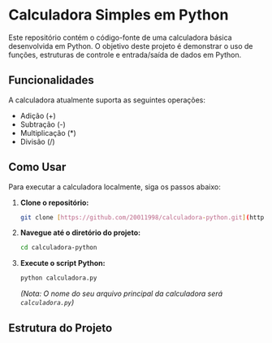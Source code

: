 # Calculadora Simples em Python

Este repositório contém o código-fonte de uma calculadora básica desenvolvida em Python. O objetivo deste projeto é demonstrar o uso de funções, estruturas de controle e entrada/saída de dados em Python.

## Funcionalidades

A calculadora atualmente suporta as seguintes operações:

* Adição (+)
* Subtração (-)
* Multiplicação (*)
* Divisão (/)

## Como Usar

Para executar a calculadora localmente, siga os passos abaixo:

1.  **Clone o repositório:**
    ```bash
    git clone [https://github.com/20011998/calculadora-python.git](https://github.com/20011998/calculadora-python.git)
    ```
2.  **Navegue até o diretório do projeto:**
    ```bash
    cd calculadora-python
    ```
3.  **Execute o script Python:**
    ```bash
    python calculadora.py
    ```
    *(Nota: O nome do seu arquivo principal da calculadora será `calculadora.py`)*

## Estrutura do Projeto
